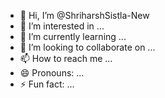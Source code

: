 - 👋 Hi, I’m @ShriharshSistla-New
- 👀 I’m interested in ...
- 🌱 I’m currently learning ...
- 💞️ I’m looking to collaborate on ...
- 📫 How to reach me ...
- 😄 Pronouns: ...
- ⚡ Fun fact: ...

<!---
ShriharshSistla-New/ShriharshSistla-New is a ✨ special ✨ repository because its `README.md` (this file) appears on your GitHub profile.
You can click the Preview link to take a look at your changes.
--->
